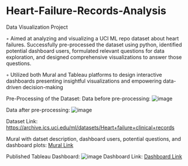 # Heart-Failure-Records-Analysis
Data Visualization Project

◦ Aimed at analyzing and visualizing a UCI ML repo dataset about heart failures. Successfully pre-processed the dataset using python, identified potential dashboard users, formulated relevant questions for data exploration, and designed comprehensive visualizations to answer those questions.

◦ Utilized both Mural and Tableau platforms to design interactive dashboards presenting insightful visualizations and empowering data-driven decision-making

Pre-Processing of the Dataset: 
Data before pre-processing: 
![image](https://github.com/AswayujaK/Heart-Failure-Records-Analysis/assets/93896612/42853185-ce74-4561-bc29-aae77aff77dd)

Data after pre-processing: 
![image](https://github.com/AswayujaK/Heart-Failure-Records-Analysis/assets/93896612/07005cf0-e50c-4164-ab62-5d104a1eed8f)

Dataset Link: https://archive.ics.uci.edu/ml/datasets/Heart+failure+clinical+records

Mural with datset description, dashboard users, potential questions, and dashboard plots: [Mural Link](https://app.mural.co/t/rishithareddyvari9194/m/rishithareddyvari9194/1680555988900/613a04ec393c741209b696e04118619c74878cbc?invited=true&sender=u11f0b2af98577346f38b1065)

Published Tableau Dashboard: 
![image](https://github.com/AswayujaK/Heart-Failure-Records-Analysis/assets/93896612/fc2669c1-14df-4b66-85f0-2d35f6364afc)
Dashboard Link: [Dashboard Link](https://public.tableau.com/app/profile/aswayuja.koduri/viz/project_plots_final/Dashboard1?publish=yes)
